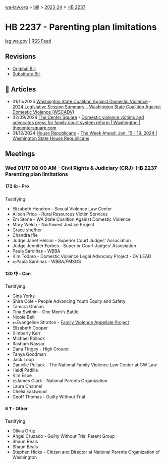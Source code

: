 [wa-law.org](/) > [bill](/bill/) > [2023-24](/bill/2023-24/) > [HB 2237](/bill/2023-24/hb/2237/)

# HB 2237 - Parenting plan limitations
[leg.wa.gov](https://app.leg.wa.gov/billsummary?BillNumber=2237&Year=2023&Initiative=false) | [RSS Feed](./rss.xml)

## Revisions
* [Original Bill](1/)
* [Substitute Bill](S/)

## 📰 Articles
* 01/15/2025 [Washington State Coalition Against Domestic Violence](/org/washington_state_coalition_against_domestic_violence/) - [2024 Legislative Session Summary – Washington State Coalition Against Domestic Violence (WSCADV)](https://wscadv.org/resources/2024-legislative-session-summary/#:~:text=HB%202237)
* 02/09/2024 [The Center Square](/org/the_center_square/) - [Domestic violence victims and advocates press for family court system reform | Washington | thecentersquare.com](https://www.thecentersquare.com/washington/article_0c4f4c72-c79c-11ee-9674-5f1fc8b3a413.html#:~:text=HB%202237.)
* 01/12/2024 [House Republicans](/org/house_republicans/) - [The Week Ahead: Jan. 15 - 19, 2024 | Washington State House Republicans](http://houserepublicans.wa.gov/week/the-week-ahead-jan-15-19-2024/#:~:text=HB%202237)

## Meetings
### Wed 01/17 08:00 AM - Civil Rights & Judiciary (CRJ): HB 2237 Parenting plan limitations
#### 172 👍 - Pro
Testifying:
* Elizabeth Hendren - Sexual Violence Law Center
* Alison Price - Rural Resources Victim Services
* Em Stone - WA State Coalition Against Domestic Violence
* Mary Welch - Northwest Justice Project
* Grace she/her
* Chandra Ifie
* Judge Janet Helson - Superior Court Judges' Association
* Judge Jennifer Forbes - Superior Court Judges' Association
* Paula Sardiñas - WBBA
* Kim Todaro - Domestic Violence Legal Advocacy Project - DV LEAD
* 💵Paula Sardinas - WBBA/FMSGS

#### 130 👎 - Con
Testifying:
* Gina Yorks
* Shira Cole - People Advancing Youth Equity and Safety
* Tamara Ohman
* Tina Swithin - One Mom's Battle
* Nicole Belt
* 💵Evangeline Stratton - [Family Violence Appellate Project](/org/family_violence_appellate_project/)
* Elizabeth Cooper
* Kimberly Kerr
* Michael Pollock
* Rasham Nassar
* Dana Tingey - High Ground
* Tanya Goodman
* Jack Loop
* Danielle Pollack - The National Family Violence Law Center at GW Law
* Heidi Padilla
* Kim Espe
* 💵James Clark - National Parents Organization
* Laura Channel
* Chelsi Eastwood
* Geoff Thomas - Guilty Without Trial

#### 6 ❓ - Other
Testifying:
* Olivia Ortiz
* Angel Cruzado - Guilty Without Trial Parent Group
* Shaun Beals
* Shaun Beals
* Stephen Hicks - Citizen and Director at National Parents Organization of Washington
